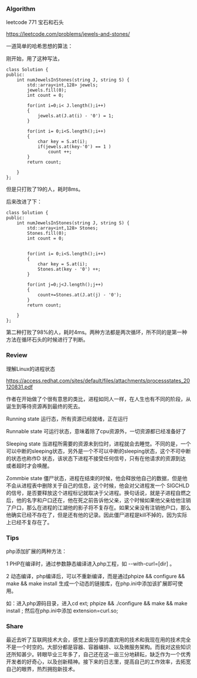
### Algorithm

leetcode 771 宝石和石头

https://leetcode.com/problems/jewels-and-stones/

一道简单的哈希思想的算法：

刚开始，用了这种写法，
```
class Solution {
public:
    int numJewelsInStones(string J, string S) {
        std::array<int,128> jewels;
        jewels.fill(0);
        int count = 0;
        
        for(int i=0;i< J.length();i++)
        {
            jewels.at(J.at(i) - '0') = 1;
        }
        
        for(int i= 0;i<S.length();i++)
        {
            char key = S.at(i);
            if(jewels.at(key-'0') == 1 )
                count ++;
        }
        return count;
        
    }
};
```
但是只打败了19的人，耗时8ms。

后来改进了下：

```
class Solution {
public:
    int numJewelsInStones(string J, string S) {
        std::array<int,128> Stones;
        Stones.fill(0);
        int count = 0;
        
        
        for(int i= 0;i<S.length();i++)
        {
            char key = S.at(i);
            Stones.at(key - '0') ++;
        }
        
        for(int j=0;j<J.length();j++)
        {
            count+=Stones.at(J.at(j) - '0');
        }
        return count;
        
    }
};
```
第二种打败了98%的人，耗时4ms。两种方法都是两次循环，所不同的是第一种方法在循环石头的时候进行了判断。

### Review

理解Linux的进程状态

https://access.redhat.com/sites/default/files/attachments/processstates_20120831.pdf

作者在开始做了个很有意思的类比，进程如同人一样，在人生也有不同的阶段，从诞生到等待资源再到最终的死去。

Running state  运行态，所有资源已经就绪，正在运行

Runnable state 可运行状态，意味着除了cpu资源外，一切资源都已经准备好了

Sleeping state 当进程所需要的资源未到位时，进程就会去睡觉。不同的是，一个可以中断的sleeping状态，另外是一个不可以中断的sleeping状态，这个不可中断的状态也称作D 状态，该状态下进程不接受任何信号，只有在他请求的资源到达或者超时才会唤醒。

Zommbie state  僵尸状态，进程在结束的时候，他会释放他自己的数据，但是他不会从进程表中删除关于自己的信息，这个时候，他会对父进程发一个 SIGCHLD的信号，是否要释放这个进程标记就取决于父进程。换句话说，就是子进程自燃之后，他的名字和户口还在，他在死之前告诉他父亲，这个时候如果他父亲给他注销了户口，那么在进程的江湖他的影子将不复存在。如果父亲没有注销他户口，那么他确实已经不存在了，但是还有他的记录。因此僵尸进程是kill不掉的，因为实际上已经不复存在了。


### Tips

php添加扩展的两种方法：

1 PHP在编译时，通过参数静态编译进入php工程，如 --with-curl=[dir] 。

2 动态编译，php编译后，可以不重新编译，而是通过phpize && configure && make && make install 生成一个动态的链接库，在php.ini中添加该扩展即可使用。

如：进入php源码目录，进入cd ext; phpize && ./configure && make && make install ; 然后在php.ini中添加 extension=curl.so;

### Share

最近去听了互联网技术大会，感觉上面分享的嘉宾用的技术和我现在用的技术完全不是一个时空的。大部分都是容器、容器编排、以及微服务架构。而我对这些知识还所知甚少。转眼毕业三年多了，自己还在这一亩三分地耕耘，缺乏作为一个优秀开发者的好奇心，以及创新精神。接下来的日志里，提高自己的工作效率，去拓宽自己的眼界，热烈拥抱新技术。


